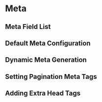 # Meta

## Meta Field List

## Default Meta Configuration

## Dynamic Meta Generation

## Setting Pagination Meta Tags

## Adding Extra Head Tags
